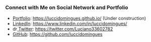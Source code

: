 ### Connect with Me on Social Network and Portfolio

* [Portfolio](https://luccidomingues.github.io/): https://luccidomingues.github.io/ (Under construction)
* [LinkedIn](https://www.linkedin.com/in/luciano-domingues-b7b84312/): https://www.linkedin.com/in/luccidomingues/
* <a href="https://twitter.com/Luciano33602782"><img src="https://res.cloudinary.com/importdata/image/upload/v1595012924/Twitter_Logo_Blue_gbtagu.png" alt="drawing" height="14"/> [Twitter](https://twitter.com/Luciano33602782): https://twitter.com/Luciano33602782
* [GitHub](https://github.com/luccidomingues): https://github.com/luccidomingues
